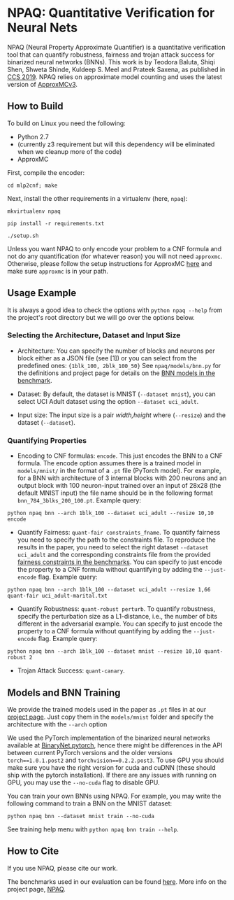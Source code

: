 # NPAQ: Quantitative Verification for Neural Nets

NPAQ (Neural Property Approximate Quantifier) is a quantitative verification
tool that can quantify robustness, fairness and trojan attack success for
binarized neural networks (BNNs).  This work is by Teodora Baluta, Shiqi Shen,
Shweta Shinde, Kuldeep S. Meel and Prateek Saxena, as published in [CCS
2019](https://www.comp.nus.edu.sg/~teodorab/papers/NPAQ.pdf). NPAQ relies on
approximate model counting and uses the latest version of
[ApproxMCv3](https://github.com/meelgroup/ApproxMC).

## How to Build

To build on Linux you need the following:

- Python 2.7
- (currently z3 requirement but will this dependency will be eliminated when we
  cleanup more of the code)
- ApproxMC

First, compile the encoder:

```
cd mlp2cnf; make
```

Next, install the other requirements in a virtualenv (here, `npaq`):

```
mkvirtualenv npaq

pip install -r requirements.txt

./setup.sh
```

Unless you want NPAQ to only encode your problem to a CNF formula and not do any
quantification (for whatever reason) you will not need `approxmc`. Otherwise,
please follow the setup instructions for ApproxMC
[here](https://github.com/meelgroup/ApproxMC#how-to-build) and make sure
`approxmc` is in your path.

## Usage Example

It is always a good idea to check the options with `python npaq --help` from the
project's root directory but we will go over the options below.

### Selecting the Architecture, Dataset and Input Size

- Architecture: You can specify the number of blocks and neurons per
block either as a JSON file (see [1]) or you can select from the predefined
ones: `{1blk_100, 2blk_100_50}`
See `npaq/models/bnn.py` for the definitions and project page for details on the [BNN models in
the benchmark](https://teobaluta.github.io/npaq/#bnn_models).

- Dataset: By default, the dataset is MNIST (`--dataset mnist`), you can select UCI Adult dataset
  using the option `--dataset uci_adult`.

- Input size: The input size is a pair _width,height_ where  (`--resize`) and the
dataset (`--dataset`). 


### Quantifying Properties

- Encoding to CNF formulas: `encode`. This just encodes the BNN to a CNF
  formula. The encode option assumes there is a trained model in `models/mnist/` in the
format of a `.pt` file (PyTorch model). For example, for a BNN with architecture
of 3 internal blocks with 200 neurons and an output block with 100 neuron-input
trained over an input of 28x28 (the default MNIST input) the file name should be
in the following format `bnn_784_3blks_200_100.pt`. 
Example query:

`python npaq bnn --arch 1blk_100 --dataset uci_adult --resize 10,10 encode`

- Quantify Fairness: `quant-fair constraints_fname`. To quantify fairness you
  need to specify the path to the constraints file.  To reproduce the results in
  the paper, you need to select the right dataset `--dataset uci_adult` and the
  corresponding constraints file from the provided [fairness constraints in the
  benchmarks](https://teobaluta.github.io/npaq). You can specify to just encode
  the property to a CNF formula without quantifying by adding the
  `--just-encode` flag.
Example query:

`python npaq bnn --arch 1blk_100 --dataset uci_adult --resize 1,66 quant-fair uci_adult-marital.txt`

- Quantify Robustness: `quant-robust perturb`. To quantify robustness, specify
  the perturbation size as a L1-distance, i.e., the number of bits different in
  the adversarial example. You can specify to just encode the property to a CNF
  formula without quantifying by adding the `--just-encode` flag.
Example query:

`python npaq bnn --arch 1blk_100 --dataset mnist --resize 10,10 quant-robust 2`

- Trojan Attack Success: `quant-canary`.


## Models and BNN Training

We provide the trained models used in the paper as `.pt` files in at our
[project page](). Just copy them in the `models/mnist` folder and specify the
architecture with the `--arch` option 

We used the PyTorch implementation of the binarized neural networks available at
[BinaryNet.pytorch](https://github.com/itayhubara/BinaryNet.pytorch), hence
there might be differences in the API between current PyTorch versions and the
older versions `torch==1.0.1.post2` and `torchvision==0.2.2.post3`. To use GPU
you should make sure you have the right version for cuda and cuDNN (these should
ship with the pytorch installation). If there are any issues with running on
GPU, you may use the `--no-cuda` flag to disable GPU.

You can train your own BNNs using NPAQ. For example, you may write the following
command to train a BNN on the MNIST dataset:

`python npaq bnn --dataset mnist train --no-cuda`

See training help menu with `python npaq bnn train --help`.


## How to Cite

If you use NPAQ, please cite our work.

The benchmarks used in our evaluation can be found [here](). More info on the
project page, [NPAQ](https://teobaluta.github.io/npaq).
